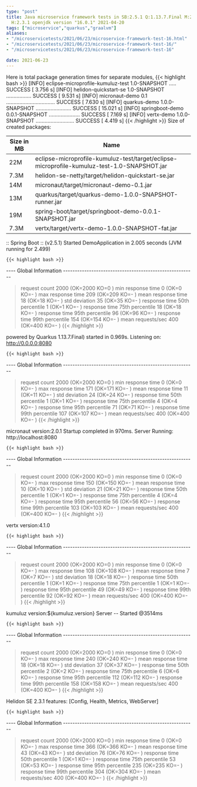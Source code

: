 ```yaml
---
type: "post"
title: Java microservice framework tests in SB:2.5.1 Q:1.13.7.Final M:2.5.6 V:4.1.0
  H:2.3.1 openjdk version "16.0.1" 2021-04-20
tags: ["microservice","quarkus","graalvm"]
aliases:
- "/microservicetests/2021/06/23/microservice-framework-test-16.html"
- "/microservicetests/2021/06/23/microservice-framework-test-16/"
- "/microservicetests/2021/06/23/microservice-framework-test-16"

date: 2021-06-23
---
```

 
Here is total package generation times for separate modules,
{{< highlight bash >}}
[INFO] eclipse-microprofile-kumuluz-test 1.0-SNAPSHOT ..... SUCCESS [  3.756 s]
[INFO] helidon-quickstart-se 1.0-SNAPSHOT ................. SUCCESS [  9.531 s]
[INFO] micronaut-demo 0.1 ................................. SUCCESS [  7.630 s]
[INFO] quarkus-demo 1.0.0-SNAPSHOT ........................ SUCCESS [ 15.021 s]
[INFO] springboot-demo 0.0.1-SNAPSHOT ..................... SUCCESS [  7.169 s]
[INFO] vertx-demo 1.0.0-SNAPSHOT .......................... SUCCESS [  4.419 s]
{{< /highlight >}}
Size of created packages:

| Size in MB |  Name |
|------------|-------|
| 22M | eclipse-microprofile-kumuluz-test/target/eclipse-microprofile-kumuluz-test-1.0-SNAPSHOT.jar |
| 7.3M | helidon-se-netty/target/helidon-quickstart-se.jar |
| 14M | micronaut/target/micronaut-demo-0.1.jar |
| 13M | quarkus/target/quarkus-demo-1.0.0-SNAPSHOT-runner.jar |
| 19M | spring-boot/target/springboot-demo-0.0.1-SNAPSHOT.jar |
| 7.3M | vertx/target/vertx-demo-1.0.0-SNAPSHOT-fat.jar |


:: Spring Boot :: (v2.5.1) Started DemoApplication in 2.005 seconds (JVM running for 2.499)

    {{< highlight bash >}}
---- Global Information --------------------------------------------------------
> request count                                       2000 (OK=2000   KO=0     )
> min response time                                      0 (OK=0      KO=-     )
> max response time                                    209 (OK=209    KO=-     )
> mean response time                                    18 (OK=18     KO=-     )
> std deviation                                         35 (OK=35     KO=-     )
> response time 50th percentile                          1 (OK=1      KO=-     )
> response time 75th percentile                         18 (OK=18     KO=-     )
> response time 95th percentile                         96 (OK=96     KO=-     )
> response time 99th percentile                        154 (OK=154    KO=-     )
> mean requests/sec                                    400 (OK=400    KO=-     )
{{< /highlight >}}

powered by Quarkus 1.13.7.Final) started in 0.969s. Listening on: http://0.0.0.0:8080

    {{< highlight bash >}}
---- Global Information --------------------------------------------------------
> request count                                       2000 (OK=2000   KO=0     )
> min response time                                      0 (OK=0      KO=-     )
> max response time                                    171 (OK=171    KO=-     )
> mean response time                                    11 (OK=11     KO=-     )
> std deviation                                         24 (OK=24     KO=-     )
> response time 50th percentile                          1 (OK=1      KO=-     )
> response time 75th percentile                          4 (OK=4      KO=-     )
> response time 95th percentile                         71 (OK=71     KO=-     )
> response time 99th percentile                        107 (OK=107    KO=-     )
> mean requests/sec                                    400 (OK=400    KO=-     )
{{< /highlight >}}

micronaut version:2.0.1 Startup completed in 970ms. Server Running: http://localhost:8080

    {{< highlight bash >}}
---- Global Information --------------------------------------------------------
> request count                                       2000 (OK=2000   KO=0     )
> min response time                                      0 (OK=0      KO=-     )
> max response time                                    150 (OK=150    KO=-     )
> mean response time                                    10 (OK=10     KO=-     )
> std deviation                                         21 (OK=21     KO=-     )
> response time 50th percentile                          1 (OK=1      KO=-     )
> response time 75th percentile                          4 (OK=4      KO=-     )
> response time 95th percentile                         56 (OK=56     KO=-     )
> response time 99th percentile                        103 (OK=103    KO=-     )
> mean requests/sec                                    400 (OK=400    KO=-     )
{{< /highlight >}}

vertx version:4.1.0

    {{< highlight bash >}}
---- Global Information --------------------------------------------------------
> request count                                       2000 (OK=2000   KO=0     )
> min response time                                      0 (OK=0      KO=-     )
> max response time                                    108 (OK=108    KO=-     )
> mean response time                                     7 (OK=7      KO=-     )
> std deviation                                         18 (OK=18     KO=-     )
> response time 50th percentile                          1 (OK=1      KO=-     )
> response time 75th percentile                          1 (OK=1      KO=-     )
> response time 95th percentile                         49 (OK=49     KO=-     )
> response time 99th percentile                         92 (OK=92     KO=-     )
> mean requests/sec                                    400 (OK=400    KO=-     )
{{< /highlight >}}

kumuluz version:${kumuluz.version} Server -- Started @3514ms

    {{< highlight bash >}}
---- Global Information --------------------------------------------------------
> request count                                       2000 (OK=2000   KO=0     )
> min response time                                      0 (OK=0      KO=-     )
> max response time                                    240 (OK=240    KO=-     )
> mean response time                                    18 (OK=18     KO=-     )
> std deviation                                         37 (OK=37     KO=-     )
> response time 50th percentile                          2 (OK=2      KO=-     )
> response time 75th percentile                          6 (OK=6      KO=-     )
> response time 95th percentile                        112 (OK=112    KO=-     )
> response time 99th percentile                        158 (OK=158    KO=-     )
> mean requests/sec                                    400 (OK=400    KO=-     )
{{< /highlight >}}

Helidon SE 2.3.1 features: [Config, Health, Metrics, WebServer]

    {{< highlight bash >}}
---- Global Information --------------------------------------------------------
> request count                                       2000 (OK=2000   KO=0     )
> min response time                                      0 (OK=0      KO=-     )
> max response time                                    366 (OK=366    KO=-     )
> mean response time                                    43 (OK=43     KO=-     )
> std deviation                                         76 (OK=76     KO=-     )
> response time 50th percentile                          1 (OK=1      KO=-     )
> response time 75th percentile                         53 (OK=53     KO=-     )
> response time 95th percentile                        235 (OK=235    KO=-     )
> response time 99th percentile                        304 (OK=304    KO=-     )
> mean requests/sec                                    400 (OK=400    KO=-     )
{{< /highlight >}}
